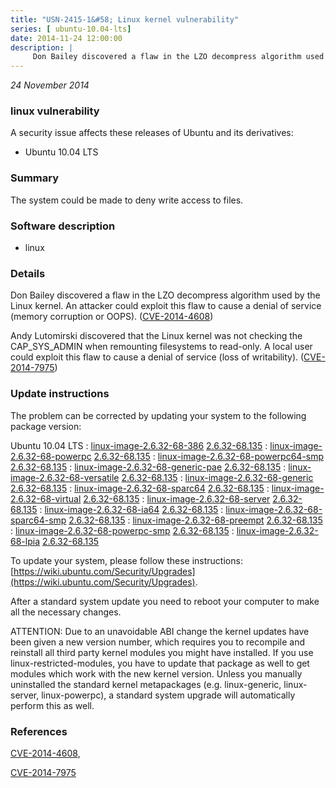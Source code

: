 ```yaml
---
title: "USN-2415-1&#58; Linux kernel vulnerability"
series: [ ubuntu-10.04-lts]
date: 2014-11-24 12:00:00
description: |
     Don Bailey discovered a flaw in the LZO decompress algorithm used by the Linux kernel. An attacker could exploit this flaw to cause a denial of service (memory corruption or OOPS). ([CVE-2014-4608](http://people.ubuntu.com/~ubuntu-security/cve/CVE-2014-4608))
--- 
```

 
 

*24 November 2014*

### linux vulnerability

A security issue affects these releases of Ubuntu and its derivatives:

* Ubuntu 10.04 LTS

### Summary

The system could be made to deny write access to files. 

### Software description

* linux 

### Details

 Don Bailey discovered a flaw in the LZO decompress algorithm used by the Linux kernel. An attacker could exploit this flaw to cause a denial of service (memory corruption or OOPS). ([CVE-2014-4608](http://people.ubuntu.com/~ubuntu-security/cve/CVE-2014-4608))

Andy Lutomirski discovered that the Linux kernel was not checking the CAP_SYS_ADMIN when remounting filesystems to read-only. A local user could exploit this flaw to cause a denial of service (loss of writability). ([CVE-2014-7975](http://people.ubuntu.com/~ubuntu-security/cve/CVE-2014-7975)) 

### Update instructions

The problem can be corrected by updating your system to the following package version:

Ubuntu 10.04 LTS
 : [linux-image-2.6.32-68-386](https://launchpad.net/ubuntu/+source/linux) <span> [2.6.32-68.135](https://launchpad.net/ubuntu/+source/linux/2.6.32-68.135) </span> 
 : [linux-image-2.6.32-68-powerpc](https://launchpad.net/ubuntu/+source/linux) <span> [2.6.32-68.135](https://launchpad.net/ubuntu/+source/linux/2.6.32-68.135) </span> 
 : [linux-image-2.6.32-68-powerpc64-smp](https://launchpad.net/ubuntu/+source/linux) <span> [2.6.32-68.135](https://launchpad.net/ubuntu/+source/linux/2.6.32-68.135) </span> 
 : [linux-image-2.6.32-68-generic-pae](https://launchpad.net/ubuntu/+source/linux) <span> [2.6.32-68.135](https://launchpad.net/ubuntu/+source/linux/2.6.32-68.135) </span> 
 : [linux-image-2.6.32-68-versatile](https://launchpad.net/ubuntu/+source/linux) <span> [2.6.32-68.135](https://launchpad.net/ubuntu/+source/linux/2.6.32-68.135) </span> 
 : [linux-image-2.6.32-68-generic](https://launchpad.net/ubuntu/+source/linux) <span> [2.6.32-68.135](https://launchpad.net/ubuntu/+source/linux/2.6.32-68.135) </span> 
 : [linux-image-2.6.32-68-sparc64](https://launchpad.net/ubuntu/+source/linux) <span> [2.6.32-68.135](https://launchpad.net/ubuntu/+source/linux/2.6.32-68.135) </span> 
 : [linux-image-2.6.32-68-virtual](https://launchpad.net/ubuntu/+source/linux) <span> [2.6.32-68.135](https://launchpad.net/ubuntu/+source/linux/2.6.32-68.135) </span> 
 : [linux-image-2.6.32-68-server](https://launchpad.net/ubuntu/+source/linux) <span> [2.6.32-68.135](https://launchpad.net/ubuntu/+source/linux/2.6.32-68.135) </span> 
 : [linux-image-2.6.32-68-ia64](https://launchpad.net/ubuntu/+source/linux) <span> [2.6.32-68.135](https://launchpad.net/ubuntu/+source/linux/2.6.32-68.135) </span> 
 : [linux-image-2.6.32-68-sparc64-smp](https://launchpad.net/ubuntu/+source/linux) <span> [2.6.32-68.135](https://launchpad.net/ubuntu/+source/linux/2.6.32-68.135) </span> 
 : [linux-image-2.6.32-68-preempt](https://launchpad.net/ubuntu/+source/linux) <span> [2.6.32-68.135](https://launchpad.net/ubuntu/+source/linux/2.6.32-68.135) </span> 
 : [linux-image-2.6.32-68-powerpc-smp](https://launchpad.net/ubuntu/+source/linux) <span> [2.6.32-68.135](https://launchpad.net/ubuntu/+source/linux/2.6.32-68.135) </span> 
 : [linux-image-2.6.32-68-lpia](https://launchpad.net/ubuntu/+source/linux) <span> [2.6.32-68.135](https://launchpad.net/ubuntu/+source/linux/2.6.32-68.135) </span> 

To update your system, please follow these instructions: [https://wiki.ubuntu.com/Security/Upgrades](https://wiki.ubuntu.com/Security/Upgrades).

After a standard system update you need to reboot your computer to make all the necessary changes.

ATTENTION: Due to an unavoidable ABI change the kernel updates have been given a new version number, which requires you to recompile and reinstall all third party kernel modules you might have installed. If you use linux-restricted-modules, you have to update that package as well to get modules which work with the new kernel version. Unless you manually uninstalled the standard kernel metapackages (e.g. linux-generic, linux-server, linux-powerpc), a standard system upgrade will automatically perform this as well. 

### References

 
 [CVE-2014-4608](http://people.ubuntu.com/~ubuntu-security/cve/CVE-2014-4608), 

 [CVE-2014-7975](http://people.ubuntu.com/~ubuntu-security/cve/CVE-2014-7975)
 

